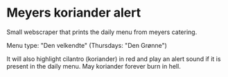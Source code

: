 # Meyers koriander alert

Small webscraper that prints the daily menu from meyers catering.

Menu type: "Den velkendte" (Thursdays: "Den Grønne")

It will also highlight cilantro (koriander) in red and play an alert sound if it is present in the daily menu.
May koriander forever burn in hell.
